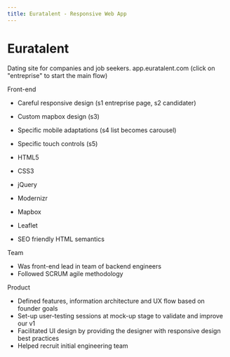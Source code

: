 ```yaml
---
title: Euratalent - Responsive Web App
---
```


# Euratalent
Dating site for companies and job seekers.
app.euratalent.com (click on "entreprise" to start the main flow)

Front-end
- Careful responsive design (s1 entreprise page, s2 candidater)
- Custom mapbox design (s3)
- Specific mobile adaptations (s4 list becomes carousel)
- Specific touch controls (s5)

- HTML5
- CSS3
- jQuery
- Modernizr
- Mapbox
- Leaflet
- SEO friendly HTML semantics

Team
- Was front-end lead in team of backend engineers
- Followed SCRUM agile methodology

Product
- Defined features, information architecture and UX flow based on founder goals
- Set-up user-testing sessions at mock-up stage to validate and improve our v1
- Facilitated UI design by providing the designer with responsive design best practices
- Helped recruit initial engineering team
